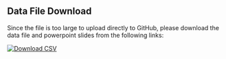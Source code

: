 ## Data File Download

Since the file is too large to upload directly to GitHub, please download the data file and powerpoint slides from the following links:

[![Download CSV](https://img.shields.io/badge/Download-CSV-blue)](https://drive.google.com/file/d/16AYWKIM_zVNUXbfyIgLc5unDPS6EDpeX/view?usp=sharing)


